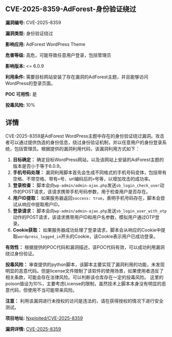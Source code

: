 ## CVE-2025-8359-AdForest-身份验证绕过

**漏洞编号:** CVE-2025-8359

**漏洞类型:** 身份验证绕过

**影响应用:** AdForest WordPress Theme

**危害等级:** 高危，可能导致任意用户登录，包括管理员

**影响版本:** <= 6.0.9

**利用条件:** 需要目标网站安装了存在漏洞的AdForest主题，并且能够访问WordPress的登录页面。

**POC 可用性:** 是

**投毒风险:** 10%

## 详情

CVE-2025-8359是AdForest WordPress主题中存在的身份验证绕过漏洞。攻击者可以通过提供伪造的身份信息，绕过身份验证机制，并以任意用户的身份登录系统，包括管理员。根据提供的漏洞利用代码，该漏洞利用方式如下：

1.  **目标确定：** 确定目标WordPress网站，以及该网站上安装的AdForest主题的版本是否小于等于6.0.9。
2.  **手机号码处理：** 漏洞利用脚本首先会生成不同格式的手机号码变体，包括带有空格、不带空格、带有`+`号、url编码后的`+`号等，以增加攻击的成功率。
3.  **登录检查：** 脚本会向`wp-admin/admin-ajax.php`发送`sb_login_check_user`动作的POST请求，该请求携带手机号码参数，用于检查用户是否存在。
4.  **用户ID提取：** 如果服务器返回`success: true`，表明手机号码存在，脚本会尝试从响应中提取用户ID。
5.  **登录请求：** 脚本会向`wp-admin/admin-ajax.php`发送`sb_login_user_with_otp`动作的POST请求，该请求携带用户ID和用户名参数，模拟用户通过OTP登录。
6.  **Cookie获取：** 如果服务器成功处理了登录请求，脚本会从响应的Cookie中提取`wordpress_logged_in`开头的Cookie，该Cookie表示用户已成功登录。

**有效性：** 根据提供的POC代码和漏洞描述，该POC代码有效，可以成功利用漏洞绕过身份验证。

**投毒风险：** 审查提供的python脚本，该脚本主要实现了漏洞利用的功能，未发现明显的恶意代码。但是license文件限制了该软件的使用场景，如果使用者违反了相关条款，可能会存在法律风险。可以判断该仓库存在一定的投毒风险。 这里的poison值设为10%，主要考虑License的限制，虽然技术上脚本本身没有明显的恶意代码，但使用不当可能带来风险。

**注意：**  利用该漏洞进行未授权的访问是违法的，请在获得授权的情况下进行安全测试。

**项目地址:** [Nxploited/CVE-2025-8359](https://github.com/Nxploited/CVE-2025-8359)

**漏洞详情:** [CVE-2025-8359](https://nvd.nist.gov/vuln/detail/CVE-2025-8359)